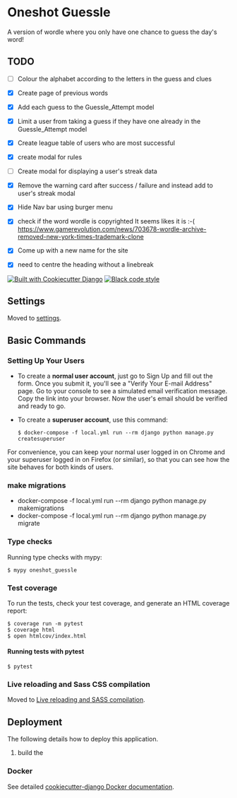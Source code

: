 # Oneshot Guessle

A version of wordle where you only have one chance to guess the day's word!

## TODO
- [ ] Colour the alphabet according to the letters in the guess and clues
- [x] Create page of previous words
- [x] Add each guess to the Guessle_Attempt model
- [x] Limit a user from taking a guess if they have one already in the Guessle_Attempt model
- [x] Create league table of users who are most successful
- [x] create modal for rules
- [ ] Create modal for displaying a user's streak data
- [x] Remove the warning card after success / failure and instead add to user's streak modal
- [x] Hide Nav bar using burger menu
- [x] check if the word wordle is copyrighted
    It seems likes it is :-( https://www.gamerevolution.com/news/703678-wordle-archive-removed-new-york-times-trademark-clone
- [x] Come up with a new name for the site
- [x] need to centre the heading without a linebreak


[![Built with Cookiecutter Django](https://img.shields.io/badge/built%20with-Cookiecutter%20Django-ff69b4.svg?logo=cookiecutter)](https://github.com/cookiecutter/cookiecutter-django/)
[![Black code style](https://img.shields.io/badge/code%20style-black-000000.svg)](https://github.com/ambv/black)

## Settings

Moved to [settings](http://cookiecutter-django.readthedocs.io/en/latest/settings.html).

## Basic Commands

### Setting Up Your Users

-   To create a **normal user account**, just go to Sign Up and fill out the form. Once you submit it, you'll see a "Verify Your E-mail Address" page. Go to your console to see a simulated email verification message. Copy the link into your browser. Now the user's email should be verified and ready to go.

-   To create a **superuser account**, use this command:

        $ docker-compose -f local.yml run --rm django python manage.py createsuperuser

For convenience, you can keep your normal user logged in on Chrome and your superuser logged in on Firefox (or similar), so that you can see how the site behaves for both kinds of users.

### make migrations

- docker-compose -f local.yml run --rm django python manage.py makemigrations
- docker-compose -f local.yml run --rm django python manage.py migrate

### Type checks

Running type checks with mypy:

    $ mypy oneshot_guessle

### Test coverage

To run the tests, check your test coverage, and generate an HTML coverage report:

    $ coverage run -m pytest
    $ coverage html
    $ open htmlcov/index.html

#### Running tests with pytest

    $ pytest

### Live reloading and Sass CSS compilation

Moved to [Live reloading and SASS compilation](https://cookiecutter-django.readthedocs.io/en/latest/developing-locally.html#sass-compilation-live-reloading).

## Deployment

The following details how to deploy this application.
1. build the 

### Docker

See detailed [cookiecutter-django Docker documentation](http://cookiecutter-django.readthedocs.io/en/latest/deployment-with-docker.html).
